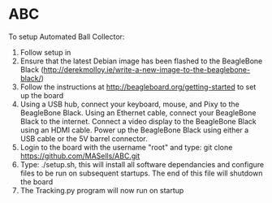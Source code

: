 # ABC

To setup Automated Ball Collector:
1) Follow setup in
2) Ensure that the latest Debian image has been flashed to the BeagleBone Black (http://derekmolloy.ie/write-a-new-image-to-the-beaglebone-black/)
3) Follow the instructions at http://beagleboard.org/getting-started to set up the board
4)  Using a USB hub, connect your keyboard, mouse, and Pixy to the BeagleBone Black. Using an Ethernet cable, connect your BeagleBone Black to the internet. Connect a video display to the BeagleBone Black using an HDMI cable. Power up the BeagleBone Black using either a USB cable or the 5V barrel connector.
5) Login to the board with the username "root" and type: git clone https://github.com/MASells/ABC.git
6) Type: ./setup.sh, this will install all software dependancies and configure files to be run on subsequent startups. The end of this file will shutdown the board
7) The Tracking.py program will now run on startup
